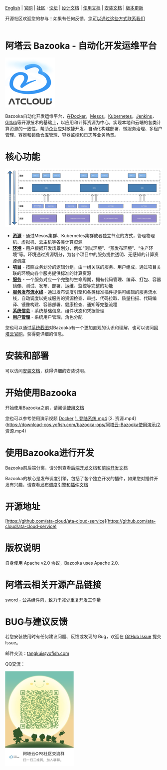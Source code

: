 [English](./index_en.md) | [官网](https://atayun.net)  | [社区](xxxxx) · [论坛](xxxxx) | [设计文档](docs/design.md) | [使用文档](./user_guide.md) | [安装文档](install.md) | [版本更新](./releases.md)

开源社区欢迎您的参与！如果有任何反馈，您[可以通过这些方式联系我们](xxxxx)<br/><br/>

<h1>阿塔云 Bazooka - 自动化开发运维平台</h1>

![logo](docs/img/logo160x160.png)

Bazooka自动化开发运维平台，在[Docker](https://www.docker.com/)，[Mesos](http://mesos.apache.org/)，[Kubernetes](https://kubernetes.io/)，[Jenkins](https://jenkins.io)，[Gitlab](https://about.gitlab.com/)等开源技术的基础上，以应用和计算资源为中心，实现本地和云端的各类计算资源的一致性，帮助企业应对敏捷开发、自动化构建部署、微服务治理、多租户管理、容器和镜像仓库管理、容器监控和日志等业务场景。

# 核心功能

![功能架构](docs/img/Bazooka_functional_architecture.png)

- [**资源**](./function_source.md) - 通过Mesos集群、Kubernetes集群或者独立节点的方式，管理物理机、虚拟机、云主机等各类计算资源
- [**环境**](./function_environment.md) - 用户根据开发场景划分，例如“测试环境”、“预发布环境”、“生产环境”等。环境通过资源切分，为各个项目中的服务提供透明、无感知的计算资源调度
- [**项目**](./function_project.md) - 按照业务划分的逻辑分组，由一组关联的服务、用户组成，通过项目关联的环境向各个服务提供标准的计算资源
- [**服务**](docs/app_manage.md) - 一个服务对应一个完整的生命周期，拥有代码管理、编译、打包、容器镜像、测试、发布、部署、运维、监控等完整的功能
- [**服务发布流水线**](./function_deploy.md) - 通过发布调度引擎和各类标准插件提供可编辑的服务流水线，自动调度以完成服务的资源检查、审批、代码拉取、质量扫描、代码编译、镜像构建、容器部署、健康检查、通知等完整流程
- [**系统信息**](./function_system.md) - 系统基础信息、组件状态和凭据管理
- [**用户管理**](./function_user.md) - 系统用户管理，角色分配

您也可以通过[系统截图](./user_guide.md)对Bazooka有一个更加直观的认识和理解，也可以访问[阿塔云官网](https://atayun.net)，获得更详细的信息。

# 安装和部署

可以访问[安装文档](./install_local_cluster.md)，获得详细的安装说明。

# 开始使用Bazooka

开始使用Bazooka之前，请阅读[使用文档](./user_guide.md)

您也可以参考使用演示视频
[Docker](https://www.docker.com/)
[1. 登陆系统.mp4](https://download-cos.yofish.com/bazooka-ops/%E9%98%BF%E5%A1%94%E4%BA%91-Bazooka%E4%BD%BF%E7%94%A8%E6%BC%94%E7%A4%BA/1.%20%E7%99%BB%E9%99%86%E7%B3%BB%E7%BB%9F%E7%94%A8%E6%88%B7.mp4)
[2. 资源.mp4](https://download-cos.yofish.com/bazooka-ops/阿塔云-Bazooka使用演示/2. 资源.mp4)

# 使用Bazooka进行开发

Bazooka前后端分离，请分别查看[后端开发文档](./development_backend.md)和[前端开发文档](./development_frontend.md)

Bazooka的核心是发布调度引擎，包括了各个独立开发的插件，如果您对插件开发有兴趣，请查看[发布调度引擎和插件文档](./development_schedule_engine.md)

# 开源地址

[https://github.com/ata-cloud/ata-cloud-service](https://github.com/ata-cloud/ata-cloud-service)

# 版权说明

自身使用 Apache v2.0 协议，Bazooka uses Apache 2.0.

# 阿塔云相关开源产品链接

[sword - 公共组件包，致力于减少重复开发工作量](https://github.com/ata-cloud/sword)

# BUG与建议反馈

若您安装使用时有任何建议问题、反馈或发现的 Bug，欢迎在 [GitHub Issue](xxxxx) 提交 Issue。

邮件交流：tangkui@yofish.com

QQ交流：

<img src="docs/img/qq.png"  height="302" width="220">
